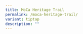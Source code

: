 ```yaml
---
title: MoCa Heritage Trail
permalink: /moca-heritage-trail/
variant: tiptap
description: ""
---
```

